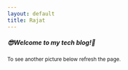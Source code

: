```yaml
---
layout: default
title: Rajat
---
```

<div class="index-page">
<h5>😎<span class="not-error">Welcome to my tech blog!</span>🧐</h5>
<small>To see another picture below <span class="error">refresh the page</span>.</small>
</div>
<br>
<div class="picture-otd-holder" align="center"></div>
